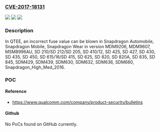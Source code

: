 ### [CVE-2017-18131](https://cve.mitre.org/cgi-bin/cvename.cgi?name=CVE-2017-18131)
![](https://img.shields.io/static/v1?label=Product&message=Snapdragon%20Automobile%2C%20Snapdragon%20Mobile%2C%20Snapdragon%20Wear&color=blue)
![](https://img.shields.io/static/v1?label=Version&message=n%2Fa&color=blue)
![](https://img.shields.io/static/v1?label=Vulnerability&message=CWE823%3A%20Use%20of%20Out-of-range%20Pointer%20Offset&color=brighgreen)

### Description

In QTEE, an incorrect fuse value can be blown in Snapdragon Automobile, Snapdragon Mobile, Snapdragon Wear in version MDM9206, MDM9607, MSM8996AU, SD 210/SD 212/SD 205, SD 410/12, SD 425, SD 427, SD 430, SD 435, SD 450, SD 615/16/SD 415, SD 625, SD 820, SD 820A, SD 835, SD 845, SDM429, SDM439, SDM630, SDM632, SDM636, SDM660, Snapdragon_High_Med_2016.

### POC

#### Reference
- https://www.qualcomm.com/company/product-security/bulletins

#### Github
No PoCs found on GitHub currently.


